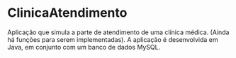 # ClinicaAtendimento
Aplicação que simula a parte de atendimento de uma clínica médica. (Ainda há funções para serem implementadas).
A aplicação é desenvolvida em Java, em conjunto com um banco de dados MySQL.
